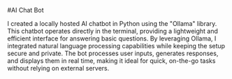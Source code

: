 #AI Chat Bot

I created a locally hosted AI chatbot in Python using the "Ollama" library. This chatbot operates directly in the terminal, providing a lightweight and efficient interface for answering basic questions. By leveraging Ollama, I integrated natural language processing capabilities while keeping the setup secure and private. The bot processes user inputs, generates responses, and displays them in real time, making it ideal for quick, on-the-go tasks without relying on external servers.
